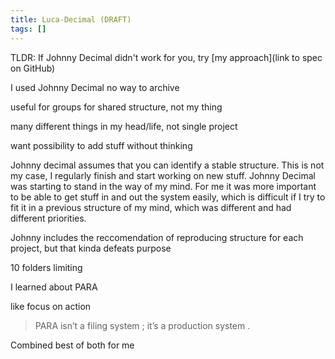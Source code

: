 ```yaml
---
title: Luca-Decimal (DRAFT)
tags: []
---
```


TLDR: If Johnny Decimal didn't work for you, try [my approach](link to spec on GitHub)

I used Johnny Decimal
no way to archive

useful for groups for shared structure, not my thing

many different things in my head/life, not single project

want possibility to add stuff without thinking

Johnny decimal assumes that you can identify a stable structure.
This is not my case, I regularly finish and start working on new stuff.
Johnny Decimal was starting to stand in the way of my mind.
For me it was more important to be able to get stuff in and out the system easily, which is difficult if I try to fit it in a previous structure of my mind, which was different and had different priorities.

Johnny includes the reccomendation of reproducing structure for each project, but that kinda defeats purpose

10 folders limiting



I learned about PARA

like focus on action

> PARA isn’t a filing system ; it’s a production system .


Combined best of both for me


